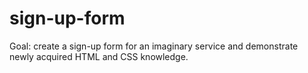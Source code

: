 # sign-up-form

Goal: create a sign-up form for an imaginary service and demonstrate newly acquired HTML and CSS knowledge.
